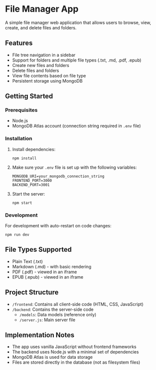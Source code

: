 # File Manager App

A simple file manager web application that allows users to browse, view, create, and delete files and folders. 

## Features

- File tree navigation in a sidebar
- Support for folders and multiple file types (.txt, .md, .pdf, .epub)
- Create new files and folders
- Delete files and folders
- View file contents based on file type
- Persistent storage using MongoDB

## Getting Started

### Prerequisites

- Node.js
- MongoDB Atlas account (connection string required in `.env` file)

### Installation

1. Install dependencies:
   ```
   npm install
   ```

2. Make sure your `.env` file is set up with the following variables:
   ```
   MONGODB_URI=your_mongodb_connection_string
   FRONTEND_PORT=3000
   BACKEND_PORT=3001
   ```

3. Start the server:
   ```
   npm start
   ```

### Development

For development with auto-restart on code changes:
```
npm run dev
```

## File Types Supported

- Plain Text (.txt)
- Markdown (.md) - with basic rendering
- PDF (.pdf) - viewed in an iframe
- EPUB (.epub) - viewed in an iframe

## Project Structure

- `/frontend`: Contains all client-side code (HTML, CSS, JavaScript)
- `/backend`: Contains the server-side code
  - `/models`: Data models (reference only)
  - `/server.js`: Main server file

## Implementation Notes

- The app uses vanilla JavaScript without frontend frameworks
- The backend uses Node.js with a minimal set of dependencies
- MongoDB Atlas is used for data storage
- Files are stored directly in the database (not as filesystem files)
